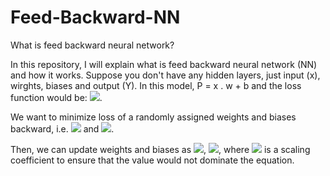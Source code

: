 # Feed-Backward-NN
What is feed backward neural network?

In this repository, I will explain what is feed backward neural network (NN) and how it works.
Suppose you don't have any hidden layers, just input (x), wirghts, biases and output (Y).
In this model, P = x . w + b and the loss function would be:
<img src="https://render.githubusercontent.com/render/math?math=\textit{LOSS}= \frac{1}{2} [P - Y]^{2} = \frac{1}{2} [x . w %2B b - Y]^{2}">.

We want to minimize loss of a randomly assigned weights and biases backward, i.e. <img src="https://render.githubusercontent.com/render/math?math=\frac{\partial \textit{LOSS}}{\partial w} = x ^{t} . (P - Y)"> and <img src="https://render.githubusercontent.com/render/math?math=\frac{\partial \textit{LOSS}}{\partial b} = P - Y">.

Then, we can update weights and biases as <img src="https://render.githubusercontent.com/render/math?math=w = w - \lambda w ^{t} . (P - Y)">, <img src="https://render.githubusercontent.com/render/math?math=b = b - \lambda (P-Y)">, where <img src="https://render.githubusercontent.com/render/math?math=\lambda"> is a scaling coefficient to ensure that the value would not dominate the equation.
